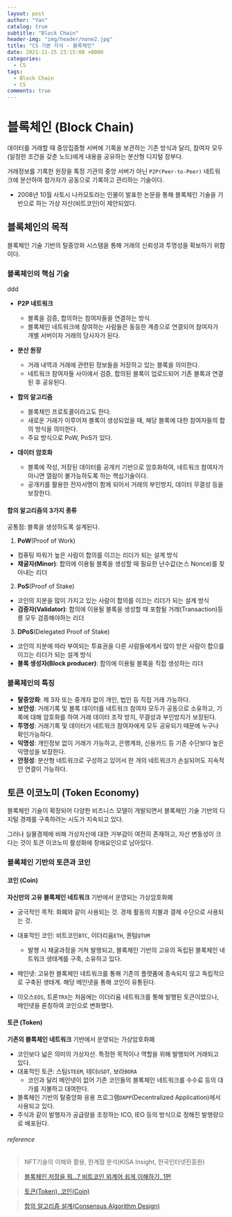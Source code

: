 ```yaml
---
layout: post
author: "Yan"
catalog: true
subtitle: "Block Chain"
header-img: "img/header/none2.jpg"
title: "CS 기본 지식 - 블록체인"
date: 2021-11-25 23:15:08 +0000
categories:
  - CS
tags:
  - Block Chain
  - CS
comments: true
---
```


# 블록체인 (Block Chain)

데이터를 거래할 때 중앙집중형 서버에 기록을 보관하는 기존 방식과 달리, 참여자 모두(일정한 조건을 갖춘 노드)에게 내용을 공유하는 분산형 디지털 장부다.

거래정보를 기록한 원장을 톡정 기관의 중앙 서버가 아닌 `P2P(Peer-to-Peer)` 네트워크에 분산하여 참가자가 공동으로 기록하고 관리하는 기술이다.

- 2008년 10월 사토시 나카모토라는 인물이 발표한 논문을 통해 블록체인 기술을 기반으로 하는 가상 자산(비트코인)이 제안되었다.

## 블록체인의 목적

블록체인 기술 기반의 탈중앙화 시스템을 통해 거래의 신뢰성과 투명성을 확보하기 위함이다.

### 블록체인의 핵심 기술

ddd

- **P2P 네트워크**

  - 블록을 검증, 합의하는 참여자들을 연결하는 방식.
  - 블록체인 네트워크에 참여하는 사람들은 동등한 계층으로 연결되어 참여자가 개별 서버이자 거래의 당사자가 된다.

- **분산 원장**

  - 거래 내역과 거래에 관련된 정보들을 저장하고 있는 블록을 의미한다.
  - 네트워크 참여자들 사이에서 검증, 합의된 블록이 업로드되어 기존 블록과 연결된 후 공유된다.

- **합의 알고리즘**

  - 블록체인 프로토콜이라고도 한다.
  - 새로운 거래가 이루어져 블록이 생성되었을 때, 해당 블록에 대한 참여자들의 합의 방식을 의미한다.
  - 주요 방식으로 PoW, PoS가 있다.

- **데이터 암호화**
  - 블록에 작성, 저장된 데이터를 공개키 기반으로 암호화하여, 네트워크 참여자가 아니면 열람이 불가능하도록 하는 핵심기술이다.
  - 공개키를 활용한 전자서명이 함께 되어서 거래의 부인방지, 데이터 무결성 등을 보장한다.

#### 합의 알고리즘의 3가지 종류

공통점: 블록을 생성하도록 설계된다.

1. **PoW**(Proof of Work)

- 컴퓨팅 파워가 높은 사람이 합의를 이끄는 리더가 되는 설계 방식
- **채굴자(Minor)**: 합의에 이용될 블록을 생성할 때 필요한 난수값(논스 Nonce)를 찾아내는 리더

2. **PoS**(Proof of Stake)

- 코인의 지분을 많이 가지고 있는 사람이 합의를 이끄는 리더가 되는 설계 방식
- **검증자(Validator)**: 합의에 이용될 블록을 생성할 때 포함될 거래(Transaction)등릉 모두 검증해야하는 리더

3. **DPoS**(Delegated Proof of Stake)

- 코인의 지분에 따라 부여되는 투표권을 다른 사람들에게서 많이 받은 사람이 합으를 이끄는 리더가 되는 설계 방식
- **블록 생성자(Block producer)**: 합의에 이용될 블록을 직접 생성하는 리더

### 블록체인의 특징

- **탈중앙화**: 제 3자 또는 중개자 없이 개인, 법인 등 직접 거래 가능하다.
- **보안성**: 거래기록 및 블록 데이터를 네트워크 참여자 모두가 공동으로 소유하고, 기록에 대해 암호화를 하여 거래 데이터 조작 방지, 무결성과 부인방지가 보장된다.
- **투명성**: 거래기록 및 데이터가 네트워크 참여자에게 모두 공유되기 때문에 누구나 확인가능하다.
- **익명성**: 개인정보 없이 거래가 가능하고, 은행계좌, 신용카드 등 기존 수단보다 높은 익명성을 보장한다.
- **안정성**: 분산형 네트워크로 구성하고 있어서 한 개의 네트워크가 손실되어도 지속적인 연결이 가능하다.

## 토큰 이코노미 (Token Economy)

블록체인 기술이 확장되어 다양한 비즈니스 모델이 개발되면서 블록체인 기술 기반의 디지털 경제를 구축하려는 시도가 지속되고 있다.

그러나 실물경제에 비해 가상자산에 대한 거부감이 여전히 존재하고, 자산 변동성이 크다는 것이 토큰 이코노미 활성화에 장애요인으로 남아있다.

### 블록체인 기반의 토큰과 코인

#### 코인 (Coin)

**자신만의 고유 블록체인 네트워크** 기반에서 운영되는 가상암호화폐

- 궁극적인 목적: 화폐와 같이 사용되는 것. 경제 활동의 지불과 결제 수단으로 사용되는 것.

- 대표적인 코인: 비트코인`BTC`, 이더리움`ETH`, 퀀텀`QTUM`
  - 발행 시 채굴과정을 거쳐 발행되고, 블록체인 기반의 고유의 독립된 블록체인 네트워크 생태계를 구축, 소유하고 있다.
- 메인넷: 고유한 블록체인 네트워크를 통해 기존의 플랫폼에 종속되지 않고 독립적으로 구축된 생태계. 해당 메인넷을 통해 코인이 유통된다.
- 이오스`EOS`, 트론`TRX`는 처음에는 이더리움 네트워크를 통해 발행된 토큰이었으나, 메인넷을 론칭하여 코인으로 변화했다.

#### 토큰 (Token)

**기존의 블록체인 네트워크** 기반에서 운영되는 가상암호화폐

- 코인보다 넓은 의미의 가상자산. 특정한 목적이나 역할을 위해 발행되어 거래되고 있다.
- 대표적인 토큰: 스팀`STEEM`, 테더`USDT`, 보라`BORA`
  - 코인과 달리 메인넷이 없어 기존 코인들의 블록체인 네트워크를 수수료 등의 대가를 지불하고 대여한다.
- 블록체인 기반의 탈중앙화 응용 프로그램`DAPP`(Decentralized Application)에서 사용되고 있다.
- 주식과 같이 발행자가 공급량을 조정하는 ICO, IEO 등의 방식으로 정해진 발행량으로 배포된다.

###### reference

> NFT기술의 이해와 활용, 한계점 분석(KISA Insight, 한국인터넷진흥원)

> [블록체인 저장을 뭐…? 비트코인 외계어 쉽게 이해하기, 1편](https://yozm.wishket.com/magazine/detail/583/)

> [토큰(Token), 코인(Coin)](https://caileb.tistory.com/131?category=777380)

> [합의 알고리즘 설계(Consensus Algorithm Design)](https://caileb.tistory.com/117?category=777380)
